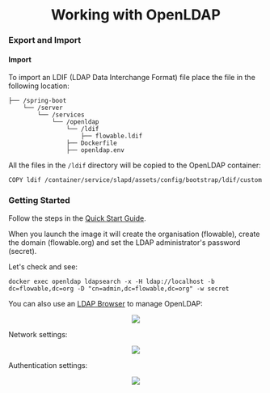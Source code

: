 <h1 align="center">Working with OpenLDAP</h1>

### Export and Import

#### Import

To import an LDIF (LDAP Data Interchange Format) file place the file in the following location:

```
├── /spring-boot
    └── /server
        └── /services
            └── /openldap
                └── /ldif
                    ├── flowable.ldif
                ├── Dockerfile
                ├── openldap.env
```

All the files in the `/ldif` directory will be copied to the OpenLDAP container: 

```
COPY ldif /container/service/slapd/assets/config/bootstrap/ldif/custom
```

### Getting Started

Follow the steps in the [Quick Start Guide](https://github.com/Robinyo/serendipity-api/blob/master/projects/spring-boot/docs/developer/quick-start-guide.md).

When you launch the image it will create the organisation (flowable), create the domain (flowable.org) and set the LDAP administrator's password (secret).

Let's check and see:

```
docker exec openldap ldapsearch -x -H ldap://localhost -b dc=flowable,dc=org -D "cn=admin,dc=flowable,dc=org" -w secret
```

You can also use an [LDAP Browser](https://directory.apache.org/apacheds/) to manage OpenLDAP:

<p align="center">
  <img src="https://github.com/Robinyo/serendipity-api/blob/master/projects/spring-boot/docs/screen-shots/ldap-browser.png">
</p>

Network settings:

<p align="center">
  <img src="https://github.com/Robinyo/serendipity-api/blob/master/projects/spring-boot/docs/screen-shots/ldap-network-parameters.png">
</p>

Authentication settings:

<p align="center">
  <img src="https://github.com/Robinyo/serendipity-api/blob/master/projects/spring-boot/docs/screen-shots/ldap-authentication.png">
</p>